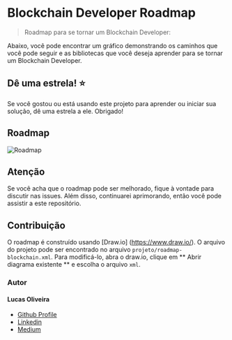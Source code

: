 # Blockchain Developer Roadmap

> Roadmap para se tornar um Blockchain Developer:

Abaixo, você pode encontrar um gráfico demonstrando os caminhos que você pode seguir e as bibliotecas que você deseja aprender para se tornar um Blockchain Developer.

## Dê uma estrela! :star:

Se você gostou ou está usando este projeto para aprender ou iniciar sua solução, dê uma estrela a ele. Obrigado!

## Roadmap

![Roadmap](https://github.com/LucasOliveiraS/blockchain-developer-roadmap/blob/master/imagens/roadmap-blockchain.jpg)

## Atenção

Se você acha que o roadmap pode ser melhorado, fique à vontade para discutir nas issues. Além disso, continuarei aprimorando, então você pode assistir a este repositório.

## Contribuição

O roadmap é construído usando [Draw.io] (https://www.draw.io/). O arquivo do projeto pode ser encontrado no arquivo `projeto/roadmap-blockchain.xml`. Para modificá-lo, abra o draw.io, clique em ** Abrir diagrama existente ** e escolha o arquivo `xml`.

<h3>Autor</h3>
<h4>Lucas Oliveira</h4>

 <ul>
  <li><a href="https://github.com/LucasOliveiraS">Github Profile</a></li>
  <li><a href="https://www.linkedin.com/in/lucas-oliveira-492723127/">Linkedin</a></li>
  <li><a href="https://medium.com/@lucasoliveiras">Medium</a></li>
</ul>